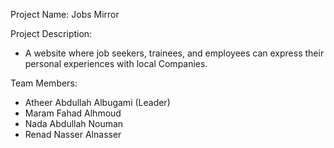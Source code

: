 

Project Name: Jobs  Mirror


Project Description:

-	A website where job seekers, trainees, and employees can express their personal experiences with local Companies.

Team Members:

-	Atheer Abdullah Albugami (Leader)
-	Maram Fahad Alhmoud
-	Nada Abdullah Nouman
-	Renad Nasser Alnasser
